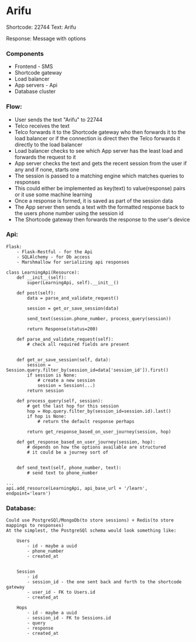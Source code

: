 # Arifu
Shortcode: 22744
Text: Arifu

Response:
Message with options

### Components
- Frontend - SMS
- Shortcode gateway
- Load balancer
- App servers - Api
- Database cluster

### Flow:
- User sends the text "Arifu" to 22744
- Telco receives the text
- Telco forwards it to the Shortcode gateway who then forwards it to the load balancer or if the connection is direct then the Telco forwards it directly to the load balancer
- Load balancer checks to see which App server has the least load and forwards the request to it
- App server checks the text and gets the recent session from the user if any and if none, starts one
- The session is passed to a matching engine which matches queries to responses
- This could either be implemented as key(text) to value(response) pairs or it use some machine learning
- Once a response is formed, it is saved as part of the session data
- The App server then sends a text with the formatted response back to the users phone number using the session id 
- The Shortcode gateway then forwards the response to the user's device


### Api:
	Flask:
		- Flask-Restful - for the Api
		- SQLAlchemy - for Db access
		- Marshmallow for serializing api responses

	class LearningApi(Resource):
	    def __init__(self):
	        super(LearningApi, self).__init__()

	    def post(self):
	    	data = parse_and_validate_request()
	    	
	    	session = get_or_save_session(data)

	    	send_text(session.phone_number, process_query(session))

	    	return Response(status=200)

	    def parse_and_validate_request(self):
	    	# check all required fields are present


	    def get_or_save_session(self, data):
	    	session = Session.query.filter_by(session_id=data['session_id']).first()
	    	if session is None:
	    		# create a new session
	    		session = Session(...)
	    	return session

	    def process_query(self, session):
	    	# get the last hop for this session
	    	hop = Hop.query.filter_by(session_id=session.id).last()
	    	if hop is None:
	    		# return the default response perhaps

	    	return get_response_based_on_user_journey(session, hop)

	    def get_response_based_on_user_journey(session, hop):
	    	# depends on how the options available are structured
	    	# it could be a journey sort of
	    	

	    def send_text(self, phone_number, text):
	    	# send text to phone_number

	...
	api.add_resource(LearningApi, api_base_url + '/learn', endpoint='learn')



### Database:
	Could use PostgreSQl/MongoDb(to store sessions) + Redis(to store mappings to responses)
	At the simplest, the PostgreSQl schema would look something like:
		
		Users
			- id - maybe a uuid
			- phone_number
			- created_at


		Session
			- id
			- session_id - the one sent back and forth to the shortcode gateway
			- user_id - FK to Users.id
			- created_at

		Hops
			- id - maybe a uuid
			- session_id - FK to Sessions.id
			- query
			- response
			- created_at



